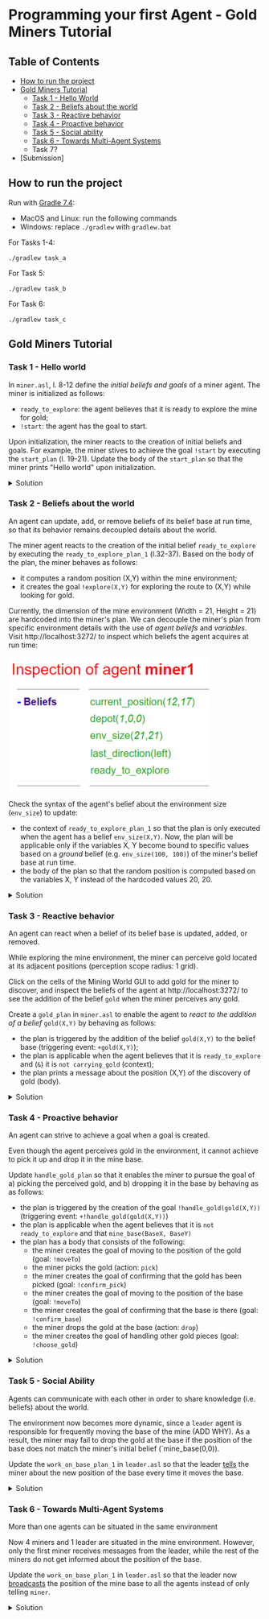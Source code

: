 # Programming your first Agent - Gold Miners Tutorial 

## Table of Contents
-   [How to run the project](#how-to-run-the-project)
-   [Gold Miners Tutorial](#gold-miners-tutorial)
    -  [Task 1 - Hello World](#task-1---hello-world)
    -  [Task 2 - Beliefs about the world](#task-2---beliefs-about-the-world)
    -  [Task 3 - Reactive behavior](#task-3---reactive-behavior)
    -  [Task 4 - Proactive behavior](#task-4---proactive-behavior)
    -  [Task 5 - Social ability](#task-5---social-ability)
    -  [Task 6 - Towards Multi-Agent Systems](#task-6---towards-multi-agent-systems)
    -  Task 7?
-   [Submission]

## How to run the project
Run with [Gradle 7.4](https://gradle.org/): 
- MacOS and Linux: run the following commands
- Windows: replace `./gradlew` with `gradlew.bat`

For Tasks 1-4:
```shell
./gradlew task_a
```
For Task 5:
```shell
./gradlew task_b
```
For Task 6: 
```shell
./gradlew task_c
```

## Gold Miners Tutorial

### Task 1 - Hello world
In `miner.asl`, l. 8-12 define the _initial beliefs and goals_ of a miner agent. The miner is initialized as follows:
- `ready_to_explore`: the agent believes that it is ready to explore the mine for gold;
- `!start`: the agent has the goal to start.

Upon initialization, the miner reacts to the creation of initial beliefs and goals. For example, the miner stives to achieve the goal `!start` by executing the `start_plan` (l. 19-21). Update the body of the `start_plan` so that the miner prints "Hello world" upon initialization.

<details>
<summary>Solution</summary>

```
// miner.asl

/* 
 * Plan for achieving the goal !start 
 * Triggering event: Creation of goal !start
 * Context: true (the plan is always applicable)
 * Body: prints "Hello World"
*/
@start_plan 
+!start : true 
   <- .print("Hello World").
```

</details>

### Task 2 - Beliefs about the world
An agent can update, add, or remove beliefs of its belief base at run time, so that its behavior remains decoupled details about the world.

The miner agent reacts to the creation of the initial belief `ready_to_explore` by executing the `ready_to_explore_plan_1` (l.32-37). Based on the body of the plan, the miner behaves as follows:
- it computes a random position (X,Y) within the mine environment;
- it creates the goal `!explore(X,Y)` for exploring the route to (X,Y) while looking for gold.

Currently, the dimension of the mine environment (Width = 21, Height = 21) are hardcoded into the miner's plan. We can decouple the miner's plan from specific environment details with the use of _agent beliefs_ and _variables_. Visit http://localhost:3272/ to inspect which beliefs the agent acquires at run time:

<img src="media/miner1-beliefs.png?raw=true" width="400">

Check the syntax of the agent's belief about the environment size (`env_size`) to update:
- the context of `ready_to_explore_plan_1` so that the plan is only executed when the agent has a belief `env_size(X,Y)`. Now, the plan will be applicable only if the variables X, Y become bound to specific values based on a _ground_ belief (e.g. `env_size(100, 100)`) of the miner's belief base at run time.
- the body of the plan so that the random position is computed based on the variables X, Y instead of the hardcoded values 20, 20. 

<details>
<summary>Solution</summary>

```
// miner.asl

/* 
 * Plan for reacting to a new belief ready_to_explore. 
 * The miner reacts by deciding to explore the route to a random position in the environment.
 * Triggering event: Addition of belief ready_to_explore
 * Context: true (the plan is always applicable)
 * Body: the miner computes a random position (X,Y) and creates the goal to explore the route to it 
*/
@ready_to_explore_plan_1
+ready_to_explore : env_size(W,H)
   <-  
      jia.random(X,W-1) ; // action that unifies X with a random number in [0, W-1]
      jia.random(Y,H-1) ; // action that unifies Y with a random number in [0, H-1]
      .print("I will create the goal to explore (",X,",", Y,")");
      !explore(X,Y) . // creates goal explore(X,Y)
```

</details>

### Task 3 - Reactive behavior
An agent can react when a belief of its belief base is updated, added, or removed.
    
While exploring the mine environment, the miner can perceive gold located at its adjacent positions (perception scope radius: 1 grid). 

Click on the cells of the Mining World GUI to add gold for the miner to discover, and inspect the beliefs of the agent at http://localhost:3272/ to see the addition of the belief `gold` when the miner perceives any gold. 

Create a `gold_plan` in `miner.asl` to enable the agent to _react to the addition of a belief_ `gold(X,Y)` by behaving as follows:
- the plan is triggered by the addition of the belief `gold(X,Y)` to the belief base (triggering event: `+gold(X,Y)`);
- the plan is applicable when the agent believes that it is `ready_to_explore` and (`&`) it is `not carrying_gold` (context);
- the plan prints a message about the position (X,Y) of the discovery of gold (body).

<details>
<summary>Solution</summary>

```
// miner.asl

/* 
 * Plan for reacting to a new belief gold(X,Y). 
 * Triggering event: addition of belief gold(X,Y)
 * Context: the miner believes that it is ready to explore, and does not believe that it is carrying gold
*/
@gold_plan[atomic]          
+gold(X,Y)
  :  ready_to_explore & not carrying_gold
  <- .print("Gold perceived: ",gold(X,Y)).
```

</details>

### Task 4 - Proactive behavior 
An agent can strive to achieve a goal when a goal is created.
    
Even though the agent perceives gold in the environment, it cannot achieve to pick it up and drop it in the mine base.

Update `handle_gold_plan` so that it enables the miner to pursue the goal of a) picking the perceived gold, and b) dropping it in the base by behaving as as follows:
- the plan is triggered by the creation of the goal `!handle_gold(gold(X,Y))` (triggering event: `+!handle_gold(gold(X,Y))`)
- the plan is applicable when the agent believes that it is `not ready_to_explore` and that `mine_base(BaseX, BaseY)`
- the plan has a body that consists of the following:
  - the miner creates the goal of moving to the position of the gold (goal: `!moveTo`)
  - the miner picks the gold (action: `pick`)
  - the miner creates the goal of confirming that the gold has been picked (goal: `!confirm_pick`)
  - the miner creates the goal of moving to the position of the base (goal: `!moveTo`)
  - the miner creates the goal of confirming that the base is there (goal: `!confirm_base`)
  - the miner drops the gold at the base (action: `drop`)
  - the miner creates the goal of handling other gold pieces (goal: `!choose_gold`)
    
<details>
<summary>Solution</summary>

```
// miner.asl

/* 
 * Plan for achieving the goal !handle(gold(X,Y))
 * The agent strives to achieve the goal by a) picking the perceived gold, and b) dropping it in the base
 * Triggering event: creation of goal !handle(gold(X,Y))
 * Context: the miner believes that the mine base is in position (BaseX,BaseY) and it is not ready_to_explore
 */
+!handle(gold(X,Y)) 
  :  not ready_to_explore & mine_base(BaseX,BaseY)
  <- .print("Handling ",gold(X,Y)," now.");
     !move_to(X,Y); // creates the goal of moving to the position of the gold
     pick; // action that picks the gold
     !confirm_pick; // creates the goal of confirming that the gold has been picked
     !move_to(BaseX,BaseY); // creates the goal of moving to the position of the base
     !confirm_base; // creates the goal of confirming that the base is there
     drop; // action that drops the gold at the base
     .print("Finish handling ",gold(X,Y));
     !!choose_gold. // creates the goal of handling other gold pieces
```

</details>

### Task 5 - Social Ability

Agents can communicate with each other in order to share knowledge (i.e. beliefs) about the world.
    
The environment now becomes more dynamic, since a `leader` agent is responsible for frequently moving the base of the mine (ADD WHY). As a result, the miner may fail to drop the gold at the base if the position of the base does not match the miner's initial belief (`mine_base(0,0)). 

Update the `work_on_base_plan_1` in `leader.asl` so that the leader [tells](https://jason.sourceforge.net/api/jason/stdlib/send.html) the miner about the new position of the base every time it moves the base.

<details>
<summary>Solution</summary>

```
// leader.asl
@work_on_base_plan_1
+!work_on_base : env_size(W,H) 
   <- .wait(10000);
      jia.random(X,W-1) ; // action that unifies X with a random number in [0, W-1]
      jia.random(Y,H-1) ; // action that unifies Y with a random number in [0, H-1]
      move_base(X,Y); // action that moves the base to position (X,Y)
      -+mine_base(X,Y); // removes the old belief mine_base(_,_) and adds a new belief mine_base(X,Y) 
      .send(miner, tell, mine_base(X,Y));
      !work_on_base.
```

</details>

### Task 6 - Towards Multi-Agent Systems
    
More than one agents can be situated in the same environment

Now 4 miners and 1 leader are situated in the mine environment. However, only the first miner receives messages from the leader, while the rest of the miners do not get informed about the position of the base. 

Update the `work_on_base_plan_1` in `leader.asl` so that the leader now [broadcasts](https://jason.sourceforge.net/api/jason/stdlib/broadcast.html) the position of the mine base to all the agents instead of only telling `miner`.

<details>
<summary>Solution</summary>

```
// leader.asl
@work_on_base_plan_1
+!work_on_base : env_size(W,H) 
   <- .wait(10000);
      jia.random(X,W-1) ; // action that unifies X with a random number in [0, W-1]
      jia.random(Y,H-1) ; // action that unifies Y with a random number in [0, H-1]
      move_base(X,Y); // action that moves the base to position (X,Y)
      -+mine_base(X,Y); // removes the old belief mine_base(_,_) and adds a new belief mine_base(X,Y) 
      .boradcast(tell, mine_base(X,Y));
      !work_on_base.
```

</details>
